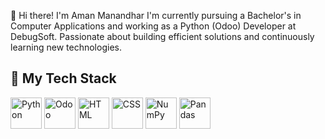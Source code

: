 👋 Hi there! I'm Aman Manandhar
I'm currently pursuing a Bachelor's in Computer Applications and working as a Python (Odoo) Developer at DebugSoft. Passionate about building efficient solutions and continuously learning new technologies.

## 🧰 My Tech Stack

<img src="https://raw.githubusercontent.com/marwin1991/profile-technology-icons/main/icons/python.png" width="50" alt="Python" />
<img src="https://raw.githubusercontent.com/marwin1991/profile-technology-icons/main/icons/odoo.png" width="50" alt="Odoo" />
<img src="https://raw.githubusercontent.com/marwin1991/profile-technology-icons/main/icons/html.png" width="50" alt="HTML" />
<img src="https://raw.githubusercontent.com/marwin1991/profile-technology-icons/main/icons/css.png" width="50" alt="CSS" />
<img src="https://raw.githubusercontent.com/marwin1991/profile-technology-icons/main/icons/numpy.png" width="50" alt="NumPy" />
<img src="https://raw.githubusercontent.com/marwin1991/profile-technology-icons/main/icons/pandas.png" width="50" alt="Pandas" />
